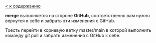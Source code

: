 [< к содержанию](../../../)

__merge__ выполняется на стороне __GitHub__, соответственно вам нужно вернутся к себе и забрать эти изменения с GitHub.

Тоесть перейти в корневую ветку master/main в которой выполнить команду git pull и забрать изменения с GitHub к себе.
